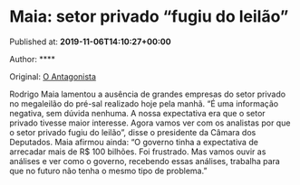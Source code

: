 
# Maia: setor privado “fugiu do leilão”

Published at: **2019-11-06T14:10:27+00:00**

Author: ****

Original: [O Antagonista](https://www.oantagonista.com/economia/maia-setor-privado-fugiu-do-leilao/)

Rodrigo Maia lamentou a ausência de grandes empresas do setor privado no megaleilão do pré-sal realizado hoje pela manhã.
“É uma informação negativa, sem dúvida nenhuma. A nossa expectativa era que o setor privado tivesse maior interesse. Agora vamos ver com os analistas por que o setor privado fugiu do leilão”, disse o presidente da Câmara dos Deputados.
Maia afirmou ainda:
“O governo tinha a expectativa de arrecadar mais de R$ 100 bilhões. Foi frustrado. Mas vamos ouvir as análises e ver como o governo, recebendo essas análises, trabalha para que no futuro não tenha o mesmo tipo de problema.”
